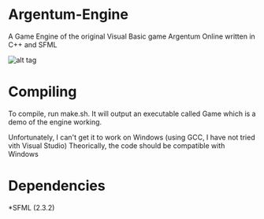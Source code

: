 # Argentum-Engine
A Game Engine of the original Visual Basic game Argentum Online written in C++ and SFML

![alt tag](http://i.imgur.com/AngY2tZ.png)

# Compiling

To compile, run make.sh. It will output an executable called Game which is a demo of the engine working.

Unfortunately, I can't get it to work on Windows (using GCC, I have not tried vith Visual Studio)
Theorically, the code should be compatible with Windows

# Dependencies

*SFML (2.3.2)

